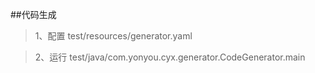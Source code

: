 ##代码生成

>1、配置 test/resources/generator.yaml

>2、运行 test/java/com.yonyou.cyx.generator.CodeGenerator.main